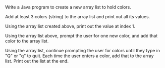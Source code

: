 Write a Java program to create a new array list to hold colors.

Add at least 3 colors (string) to the array list and print out all its values.

Using the array list created above, print out the value at index 1.

Using the array list above, prompt the user for one new color, and add that color to the array list.

Using the array list, continue prompting the user for colors until they type in "Q" or "q" to quit. 
Each time the user enters a color, add that to the array list. Print out the list at the end.
